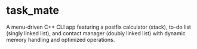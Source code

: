 # task_mate
 A menu-driven C++ CLI app featuring a postfix calculator (stack), to-do list (singly linked list), and contact manager (doubly linked list) with dynamic memory handling and optimized operations.
